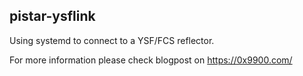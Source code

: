 ## pistar-ysflink

Using systemd to connect to a YSF/FCS reflector.

For more information please check blogpost on https://0x9900.com/